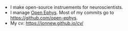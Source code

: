 - I make open-source instruements for neuroscientists.
- I manage [Open Ephys](https://open-ephys.org/). Most of my commits go to https://github.com/open-ephys.
- My cv: https://jonnew.github.io/cv/

